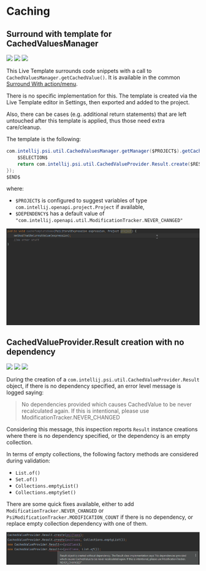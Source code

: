 # Caching

## Surround with template for CachedValuesManager

![](https://img.shields.io/badge/livetemplate-orange) ![](https://img.shields.io/badge/since-0.1.0-blue) [![](https://img.shields.io/badge/implementation-DevKitPlus.xml-blue)](../src/main/resources/liveTemplates/DevKitPlus.xml)

This Live Template surrounds code snippets with a call to `CachedValuesManager.getCachedValue()`.
It is available in the common [Surround With action/menu](https://www.jetbrains.com/help/idea/surrounding-blocks-of-code-with-language-constructs.html).

There is no specific implementation for this. The template is created via the Live Template editor in Settings, then exported and added to the project.

Also, there can be cases (e.g. additional return statements) that are left untouched after this template is applied, thus those need extra care/cleanup.

The template is the following:
```java
com.intellij.psi.util.CachedValuesManager.getManager($PROJECT$).getCachedValue($PROJECT$, () -> {
    $SELECTION$
    return com.intellij.psi.util.CachedValueProvider.Result.create($RESULT$, $DEPENDENCY$);
});
$END$
```
where:
- `$PROJECT$` is configured to suggest variables of type `com.intellij.openapi.project.Project` if available,
- `$DEPENDENCY$` has a default value of `"com.intellij.openapi.util.ModificationTracker.NEVER_CHANGED"`

![surround_with_cached_values_manager_get_cached_value](assets/surround_with_cached_values_manager_get_cached_value.gif)

## CachedValueProvider.Result creation with no dependency

![](https://img.shields.io/badge/inspection-orange) ![](https://img.shields.io/badge/since-0.1.0-blue) [![](https://img.shields.io/badge/implementation-CachedValuesInspection-blue)](../src/main/java/com/picimako/devkitplus/inspection/CachedValuesInspection.java)

During the creation of a `com.intellij.psi.util.CachedValueProvider.Result` object, if there is no dependency specified,
an error level message is logged saying:
> No dependencies provided which causes CachedValue to be never recalculated again. If this is intentional, please use ModificationTracker.NEVER_CHANGED

Considering this message, this inspection reports `Result` instance creations where there is no dependency specified, or the dependency is an empty collection.

In terms of empty collections, the following factory methods are considered during validation:
- `List.of()`
- `Set.of()`
- `Collections.emptyList()`
- `Collections.emptySet()`

There are some quick fixes available, either to add `ModificationTracker.NEVER_CHANGED` or `PsiModificationTracker.MODIFICATION_COUNT`
if there is no dependency, or replace empty collection dependency with one of them.

![cached_value_provider_result_instantiation_without_dependency](assets/cached_value_provider_result_instantiation_without_dependency.png)
